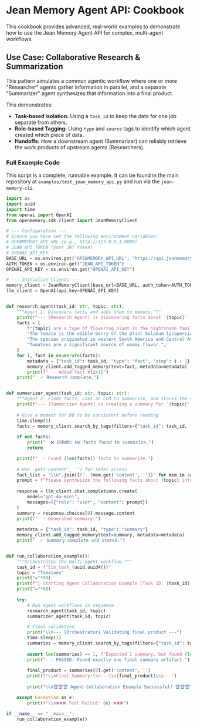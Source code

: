 # Jean Memory Agent API: Cookbook

This cookbook provides advanced, real-world examples to demonstrate how to use the Jean Memory Agent API for complex, multi-agent workflows.

## Use Case: Collaborative Research & Summarization

This pattern simulates a common agentic workflow where one or more "Researcher" agents gather information in parallel, and a separate "Summarizer" agent synthesizes that information into a final product.

This demonstrates:
-   **Task-based Isolation:** Using a `task_id` to keep the data for one job separate from others.
-   **Role-based Tagging:** Using `type` and `source` tags to identify which agent created which piece of data.
-   **Handoffs:** How a downstream agent (Summarizer) can reliably retrieve the work products of upstream agents (Researchers).

### Full Example Code

This script is a complete, runnable example. It can be found in the main repository at `examples/test_jean_memory_api.py` and run via the `jean-memory-cli`.

```python
import os
import uuid
import time
from openai import OpenAI
from openmemory.sdk.client import JeanMemoryClient

# --- Configuration ---
# Ensure you have set the following environment variables:
# OPENMEMORY_API_URL (e.g., http://127.0.0.1:8000)
# JEAN_API_TOKEN (your JWT token)
# OPENAI_API_KEY
BASE_URL = os.environ.get("OPENMEMORY_API_URL", "https://api.jeanmemory.com")
AUTH_TOKEN = os.environ.get("JEAN_API_TOKEN")
OPENAI_API_KEY = os.environ.get("OPENAI_API_KEY")

# --- Initialize Clients ---
memory_client = JeanMemoryClient(base_url=BASE_URL, auth_token=AUTH_TOKEN)
llm_client = OpenAI(api_key=OPENAI_API_KEY)


def research_agent(task_id: str, topic: str):
    """Agent 1: Discovers facts and adds them to memory."""
    print(f"--- [Research Agent] is discovering facts about '{topic}' ---")
    facts = [
        f"{topic} are a type of flowering plant in the nightshade family Solanaceae.",
        "The tomato is the edible berry of the plant Solanum lycopersicum.",
        "The species originated in western South America and Central America.",
        "Tomatoes are a significant source of umami flavor.",
    ]
    for i, fact in enumerate(facts):
        metadata = {"task_id": task_id, "type": "fact", "step": i + 1}
        memory_client.add_tagged_memory(text=fact, metadata=metadata)
        print(f"  - Added fact #{i+1}")
    print("  ✅ Research complete.")


def summarizer_agent(task_id: str, topic: str):
    """Agent 2: Finds facts, uses an LLM to summarize, and stores the summary."""
    print(f"--- [Summarizer Agent] is creating a summary for '{topic}' ---")
    
    # Give a moment for DB to be consistent before reading
    time.sleep(1) 
    facts = memory_client.search_by_tags(filters={"task_id": task_id, "type": "fact"})
    
    if not facts:
        print("  ❌ ERROR: No facts found to summarize.")
        return

    print(f"  - Found {len(facts)} facts to summarize.")
    
    # Use .get('content', '') for safer access
    fact_list = "\\n".join([f"- {mem.get('content', '')}" for mem in sorted(facts, key=lambda x: x['metadata_'].get('step', 0))])
    prompt = f"Please synthesize the following facts about {topic} into a single, concise paragraph:\\n\\n{fact_list}"
    
    response = llm_client.chat.completions.create(
        model="gpt-4o-mini",
        messages=[{"role": "user", "content": prompt}]
    )
    summary = response.choices[0].message.content
    print(f"  - Generated summary.")
    
    metadata = {"task_id": task_id, "type": "summary"}
    memory_client.add_tagged_memory(text=summary, metadata=metadata)
    print("  ✅ Summary complete and stored.")


def run_collaboration_example():
    """Orchestrates the multi-agent workflow."""
    task_id = f"llm_task_{uuid.uuid4()}"
    topic = "Tomatoes"
    print("="*80)
    print(f"🚀 Starting Agent Collaboration Example (Task ID: {task_id}) 🚀")
    print("="*80)
    
    try:
        # Run agent workflows in sequence
        research_agent(task_id, topic)
        summarizer_agent(task_id, topic)

        # Final validation
        print("\\n--- [Orchestrator] Validating final product ---")
        time.sleep(1)
        summaries = memory_client.search_by_tags(filters={"task_id": task_id, "type": "summary"})
        
        assert len(summaries) == 1, f"Expected 1 summary, but found {len(summaries)}."
        print("  - PASSED: Found exactly one final summary artifact.")
        
        final_product = summaries[0].get('content', '')
        print(f"\\nFinal Summary:\\n---\\n{final_product}\\n---")
        
        print("\\n🏆🏆🏆 Agent Collaboration Example Successful! 🏆🏆🏆")

    except Exception as e:
        print(f"\\n❌❌❌ Test Failed: {e} ❌❌❌")

if __name__ == "__main__":
    run_collaboration_example()
``` 